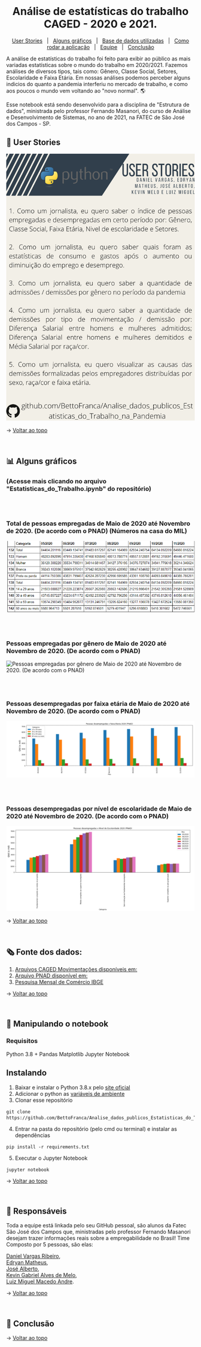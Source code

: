<br id="topo">

<h1 align="center"> Análise de estatísticas do trabalho CAGED - 2020 e 2021. </h1>

<p align="center"> 
    <a href="#userstories">User Stories</a> &nbsp | &nbsp 
    <a href="#graficos">Alguns gráficos</a> &nbsp | &nbsp 
    <a href="#dados">Base de dados utilizadas</a> &nbsp | &nbsp 
    <a href="#notebook">Como rodar a aplicação</a> &nbsp | &nbsp 
    <a href="#equipe">Equipe</a> &nbsp | &nbsp 
    <a href="#conclusao">Conclusão</a>
</p>
   
A análise de estatísticas do trabalho foi feito para exibir ao público as mais variadas estatísticas sobre o mundo do trabalho em 2020/2021. Fazemos análises de diversos tipos,
tais como: Gênero, Classe Social, Setores, Escolaridade e Faixa Etária.
Em nossas análises podemos perceber alguns indicios do quanto a pandemia interferiu no mercado de trabalho, e como aos poucos o mundo vem voltando ao "novo normal". 🌎

Esse notebook está sendo desenvolvido para a disciplina de "Estrutura de dados", ministrada pelo professor Fernando Masanori, do curso de Análise e Desenvolvimento de Sistemas, no ano de 2021, na FATEC de São José dos Campos - SP.

<span id="userstories">

## 📰 User Stories

![User Stories](https://github.com/BettoFranca/Analise_dados_publicos_Estatisticas_do_Trabalho_na_Pandemia/blob/main/Documentos/user_stories/user_stories.png)
  
  → [Voltar ao topo](#topo)

<br>

<span id="graficos">
  
## 📊 Alguns gráficos 
### (Acesse mais clicando no arquivo "Estatisticas_do_Trabalho.ipynb" do repositório)

<br>
<br>

### Total de pessoas empregadas de Maio de 2020 até Novembro de 2020. (De acordo com o PNAD) (Números na casa do MIL)

 ![Total de pessoas empregadas de Maio de 2020 até Novembro de 2020. (De acordo com o PNAD) (Números na casa do MIL)](https://github.com/BettoFranca/Analise_dados_publicos_Estatisticas_do_Trabalho_na_Pandemia/blob/main/Documentos/alguns_graficos/Total%20de%20pessoas%20empregadas%20MAI2020%20-%20NOV-2020.PNG)

<br>
<br>

### Pessoas empregadas por gênero de Maio de 2020 até Novembro de 2020. (De acordo com o PNAD)

 ![Pessoas empregadas por gênero de Maio de 2020 até Novembro de 2020. (De acordo com o PNAD)](https://github.com/BettoFranca/Analise_dados_publicos_Estatisticas_do_Trabalho_na_Pandemia/blob/main/Documentos/alguns_graficos/Pessoas%20empregadas%20por%20gênero%20MAIO2020%20ate%20NOVEMBRO2020.PNG)

<br>
<br>

### Pessoas desempregadas por faixa etária de Maio de 2020 até Novembro de 2020. (De acordo com o PNAD)

  ![Pessoas desempregadas por faixa etária de Maio de 2020 até Novembro de 2020. (De acordo com o PNAD)](https://github.com/BettoFranca/Analise_dados_publicos_Estatisticas_do_Trabalho_na_Pandemia/blob/main/Documentos/alguns_graficos/Pessoas%20desempregadas%20por%20faixa%20etaria%20MAI2020%20ate%20NOVEMBRO2020.PNG)

<br>
<br>

### Pessoas desempregadas por nível de escolaridade de Maio de 2020 até Novembro de 2020. (De acordo com o PNAD)

  ![Pessoas desempregadas por nível de escolaridade de Maio de 2020 até Novembro de 2020. (De acordo com o PNAD)](https://github.com/BettoFranca/Analise_dados_publicos_Estatisticas_do_Trabalho_na_Pandemia/blob/main/Documentos/alguns_graficos/Pessoas%20desempregadas%20por%20nivel%20de%20escolaridade%20MAIO2020%20ate%20NOVEMBRO2020.PNG)


  → [Voltar ao topo](#topo)
  
<br>
  
<span id="dados">

## 🗞️ Fonte dos dados:
1. [Arquivos CAGED Movimentações disponíveis em:](https://ftp.mtps.gov.br/pdet/microdados/NOVO%20CAGED/Movimenta%E7%F5es/2021/Abril/)
2. [Arquivo PNAD disponível em:](https://github.com/BettoFranca/Analise_dados_publicos_Estatisticas_do_Trabalho_na_Pandemia/blob/main/Documentos/bases_de_dados/pnad_covid19_202011_trabalho_BR_GR_UF.xlsx)
3. [Pesquisa Mensal de Comércio IBGE](https://github.com/BettoFranca/Analise_dados_publicos_Estatisticas_do_Trabalho_na_Pandemia/blob/main/Documentos/bases_de_dados/pmc_202104_05.xls)
  
  → [Voltar ao topo](#topo)

 <br>

<span id="notebook">

## 💾 Manipulando o notebook

### Requisitos
Python 3.8 +
Pandas
Matplotlib
Jupyter Notebook

## Instalando
1. Baixar e instalar o Python 3.8.x pelo [site oficial](https://www.python.org/downloads/)
2. Adicionar o python as [variáveis de ambiente](https://datatofish.com/add-python-to-windows-path/)
3. Clonar esse repositório 
```
git clone https://github.com/BettoFranca/Analise_dados_publicos_Estatisticas_do_Trabalho_na_Pandemia.git
```
4. Entrar na pasta do repositório (pelo cmd ou terminal) e instalar as dependências

```
pip install -r requirements.txt
```
5. Executar o Jupyter Notebook
```
jupyter notebook
```

→ [Voltar ao topo](#topo)

<br>

<span id="equipe">
	
## :busts_in_silhouette: Responsáveis
Toda a equipe está linkada pelo seu GitHub pessoal, são alunos da Fatec São José dos Campos que, ministradas pelo professor Fernando Masanori desejam trazer informações reais sobre a empregabilidade no Brasil! Time Composto por 5 pessoas, são elas: 
  
  [Daniel Vargas Ribeiro](https://github.com/DanVargaa/),
  <br>
   [Edryan Matheus](https://github.com/edryan25/),
  <br>
  [José Alberto](https://github.com/BettoFranca/),
  <br>
  [Kevin Gabriel Alves de Melo](https://github.com/kevingabrielmelo/),
  <br>
  [Luiz Miguel Macedo Andre](https://github.com/Salitop/).

→ [Voltar ao topo](#topo)

<br>

<span id="conclusao">  
  
## 🔎 Conclusão

  
 → [Voltar ao topo](#topo) 
